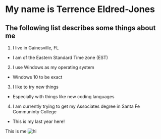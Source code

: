 # My name is Terrence Eldred-Jones

## The following list describes some things about me
1. I live in Gainesville, FL
* I am of the Eastern Standard Time zone (EST)
2. I use Windows as my operating system
* Windows 10 to be exact
3. I like to try new things
* Especially with things like new coding languages
4. I am currently trying to get my Associates degree in Santa Fe Communinty College
* This is my last year here!

This is me
![hi](C:\Users\Terrence\Desktop\me.jpg)
